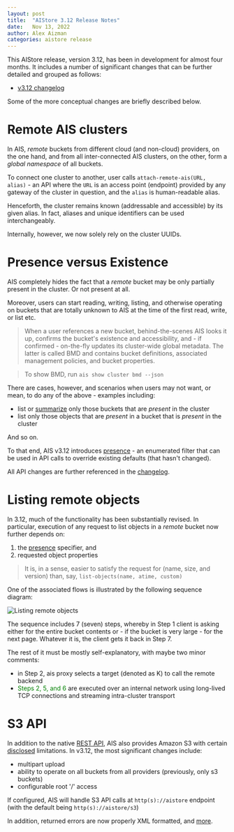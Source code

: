 ```yaml
---
layout: post
title:  "AIStore 3.12 Release Notes"
date:   Nov 13, 2022
author: Alex Aizman
categories: aistore release
---
```


This AIStore release, version 3.12, has been in development for almost four months. It includes a number of significant changes that can be further detailed and grouped as follows:

* [v3.12 changelog](https://github.com/NVIDIA/aistore/releases/tag/v1.3.15)

Some of the more conceptual changes are briefly described below.

# Remote AIS clusters

In AIS, _remote_ buckets from different cloud (and non-cloud) providers, on the one hand, and from all inter-connected AIS clusters, on the other, form a _global namespace_ of all buckets.

To connect one cluster to another, user calls `attach-remote-ais(URL, alias)` - an API where the `URL` is an access point (endpoint) provided by any gateway of the cluster in question, and the `alias` is human-readable alias.

Henceforth, the cluster remains known (addressable and accessible) by its given alias. In fact, aliases and unique identifiers can be used interchangeably.

Internally, however, we now solely rely on the cluster UUIDs.

# Presence versus Existence

AIS completely hides the fact that a _remote_ bucket may be only partially present in the cluster. Or not present at all.

Moreover, users can start reading, writing, listing, and otherwise operating on buckets that are totally unknown to AIS at the time of the first read, write, or list etc.

> When a user references a new bucket, behind-the-scenes AIS looks it up, confirms the bucket's existence and accessibility, and - if confirmed - on-the-fly updates its cluster-wide global metadata. The latter is called BMD and contains bucket definitions, associated management policies, and bucket properties.

> To show BMD, run `ais show cluster bmd --json`

There are cases, however, and scenarios when users may not want, or mean, to do any of the above - examples including:

* list or [summarize](https://github.com/NVIDIA/aistore/blob/master/api/bucket.go#L191) only those buckets that are _present_ in the cluster
* list only those objects that are _present_ in a bucket that is _present_ in the cluster

And so on.

To that end, AIS v3.12 introduces [presence](https://github.com/NVIDIA/aistore/blob/master/api/apc/query.go#L70) - an enumerated filter that can be used in API calls to override existing defaults (that hasn't changed).

All API changes are further referenced in the [changelog](https://github.com/NVIDIA/aistore/releases/tag/v1.3.15).

# Listing remote objects

In 3.12, much of the functionality has been substantially revised. In particular, execution of any request to list objects in a _remote_ bucket now further depends on:

1. the [presence](#presence-versus-existence) specifier, and
2. requested object properties

> It is, in a sense, easier to satisfy the request for (name, size, and version) than, say, `list-objects(name, atime, custom)`

One of the associated flows is illustrated by the following sequence diagram:

![Listing remote objects](/assets/list-objects-3.12.png)

The sequence includes 7 (seven) steps, whereby in Step 1 client is asking either for the entire bucket contents or - if the bucket is very large - for the next page. Whatever it is, the client gets it back in Step 7.

The rest of it must be mostly self-explanatory, with maybe two minor comments:

* in Step 2, ais proxy selects a target (denoted as K) to call the remote backend
* <span style="color:green;">Steps 2, 5, and 6</span> are executed over an internal network using long-lived TCP connections and streaming intra-cluster transport

# S3 API

In addition to the native [REST API](/docs/http_api.md), AIS also provides Amazon S3 with certain [disclosed](/docs/s3compat.md) limitations. In v3.12, the most significant changes include:

* multipart upload
* ability to operate on all buckets from all providers (previously, only s3 buckets)
* configurable root '/' access

If configured, AIS will handle S3 API calls at `http(s)://aistore` endpoint (with the default being `http(s)://aistore/s3`)

In addition, returned errors are now properly XML formatted, and [more](https://github.com/NVIDIA/aistore/releases/tag/v1.3.15).
